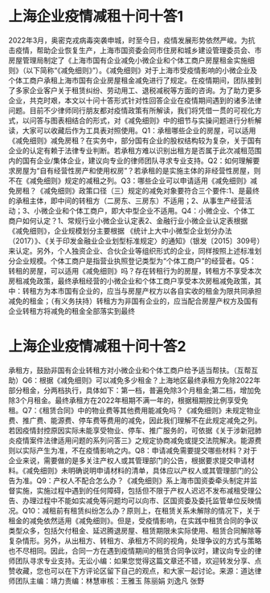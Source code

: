 # 上海企业疫情减租十问十答1

2022年3月，奥密克戎病毒突袭申城，时至今日，疫情发展形势依然严峻。为抗击疫情，帮助企业恢复生产，上海市国资委会同市住房和城乡建设管理委员会、市房屋管理局制定了《上海市国有企业减免小微企业和个体工商户房屋租金实施细则》（以下简称“《减免细则》”）。《减免细则》对于上海市受疫情影响的小微企业及个体工商户承租上海市国有企业房屋租金减免进行了规定。在疫情期间，团队接到了多家企业客户关于租赁纠纷、劳动用工、退税减税等方面的咨询。为了助力更多企业，共克时艰，本文以十问十答形式针对性回答企业在疫情期间遇到的诸多法律问题。目前不少律师同行朋友都对疫情政策有所解读，我们将凭借一贯的可视化方式，以问答与图表相结合的形式，对《减免细则》中的细节与实操问题进行分析解读，大家可以收藏后作为工具表对照使用。Q1：承租哪些企业的房屋，可以适用《减免细则》减免房租？在实务中，部分国有企业的股权结构较为复杂，关于国有企业的认定有赖于法律专业判断。若承租方难以识别出租方是否属于此次减租范围内的国有企业/集体企业，建议向专业的律师团队寻求专业支持。Q2：如何理解要求房屋为“自有经营性房产和使用权房”？若承租的是实施主体的非经营性房屋，则不在《减免细则》规定的减租之列。Q3：哪些企业可以申请适用《减免细则》减免房租？《减免细则》政策口径（三）规定的减免对象要符合三个要件:1、是最终的承租主体，即中间的转租方（二房东、三房东）不适用；2、从事生产经营活动；3、小微企业和个体工商户，即大中型企业不适用。Q4：小微企业、个体工商户如何认定？1、常规行业小微企业认定表2、金融行业小微企业认定表根据《减免细则》，企业规模划分主要根据 《统计上大中小微型企业划分办法（2017）》、《关于印发金融业企业划型标准规定〉的通知》（银发〔2015〕309号）来认定。另外，个人独资企业、合伙企业等组织形式的企业，同样按照上述标准划分企业规模。个体工商户是指营业执照登记类型为“个体工商户”的经营者。Q5：转租的房屋，可以适用《减免细则》吗？存在转租行为的房屋，转租方不享受本次房租减免政策，最终承租经营的小微企业和个体工商户享受本次房租减免政策，其中：转租方为本市国有企业的，应当与房屋产权方以各自实收的租金为限共同承担减免的租金；（有义务扶持）转租方为非国有企业的，应当配合房屋产权方及国有企业转租方将减免的租金全部落实到最终

# 上海企业疫情减租十问十答2

承租方，鼓励非国有企业转租方对小微企业和个体工商户给予适当帮扶。（互帮互助）Q6：根据《减免细则》可以减免多少租金？上海地区最终承租方免除2022年部分租金，分两档执行，具体如下：第一档，普遍免除3个月租金;第二档，增加免除3个月租金。最终承租方在2022年租期不满一年的，根据租期按比例享受免租。Q7：《租赁合同》中的物业费等其他费用能减免吗？《减免细则》未规定物业费、推广费、能源费、停车费等费用的减免，因此我们理解不在此规定减免之列。若因疫情封控原因实际未能享受物业、停车、推广服务的，可依据《关于涉新冠肺炎疫情案件法律适用问题的系列问答三》之规定协商减免或提交法院解决。能源费则以实际产生为准，不在疫情影响之内。Q8：申请减免需要提交哪些材料？对于企业来说，需要做的是多关注产权人或其管理部门的公告，根据要求提交申请材料。《减免细则》未明确说明申请材料的清单，具体应以产权人或其管理部门的公告为准。Q9：产权人不配合怎么办？《减免细则》系上海市国资委牵头制定并监督实施，实施过程中遇到的任何障碍，包括但不限于产权人迟迟不发布减租受理公告、办理过程中不能如实减免等问题均可以向市、区国资委及委托监管单位反映情况。Q10：减租前有租赁纠纷怎么办？原则上，在租赁关系未解除的情况下，关于租金的减免依然适用《减免细则》。但是，受疫情影响，在实践中租赁合同的争议类型众多，包括欠付租金、延迟腾退房屋、租赁期限未实际使用、租赁合同解除等复杂情形。另外，从出租方、转租方、承租方不同的视角，处理争议的方式与策略也不尽相同。因此，合同一方在遇到疫情期间的租赁合同争议时，建议向专业的律师团队寻求专业支持。无讼小编：如果您觉得这篇文章还不错，欢迎转发分享、点赞收藏，您也可以在下方评论区留下自己的观点，和大家一起讨论。来源：道达律师团队主编：靖力责编：林慧审核：王雅玉 陈丽娟 刘逸凡 张野

